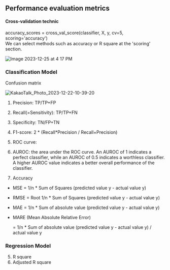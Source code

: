 ## Performance evaluation metrics

#### Cross-validation technic</br>

accuracy_scores = cross_val_score(classifier, X, y, cv=5, scoring='accuracy')</br>
We can select methods such as accuracy or R square at the 'scoring' section.</br>


![Image 2023-12-25 at 4 17 PM](https://github.com/scottmsoh/ref_ML/assets/112598791/4995674d-429f-4265-bed2-06f893f6cfa1)


### Classification Model

Confusion matrix

![KakaoTalk_Photo_2023-12-22-10-39-20](https://github.com/scottmsoh/ref_ML/assets/112598791/250bd658-168f-4dae-adba-e6912a916a90)

1) Precision: TP/TP+FP 
2) Recall(=Sensitivity): TP/TP+FN
3) Specificity: TN/FP+TN
4) F1-score: 2 * (Recall*Precision / Recall+Precision) 
5) ROC curve: 
6) AUROC: the area under the ROC curve.
An AUROC of 1 indicates a perfect classifier, while an AUROC of 0.5 indicates a worthless classifier. A higher AUROC value indicates a better overall performance of the classifier.

7) Accuracy
- MSE = 1/n * Sum of Squares (predicted value y - actual value y)
- RMSE = Root 1/n * Sum of Squares (predicted value y - actual value y)
- MAE = 1/n * Sum of absolute value (predicted value y - actual value y)
- MARE (Mean Absolute Relative Error) 
   
   = 1/n * Sum of absolute value (predicted value y - actual value y) / actual value y

### Regression Model
   
5. R square
6. Adjusted R square
